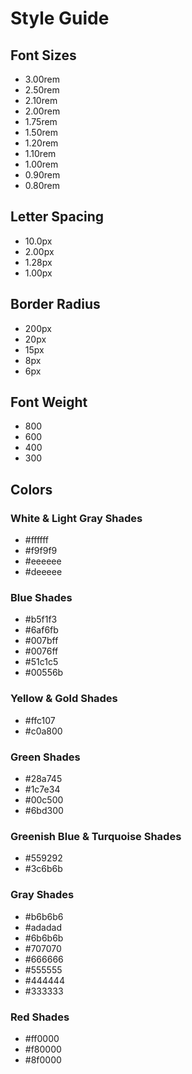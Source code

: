 # Style Guide

## Font Sizes

- 3.00rem
- 2.50rem
- 2.10rem
- 2.00rem
- 1.75rem
- 1.50rem
- 1.20rem
- 1.10rem
- 1.00rem
- 0.90rem
- 0.80rem

## Letter Spacing

- 10.0px
- 2.00px
- 1.28px
- 1.00px

## Border Radius

- 200px
- 20px
- 15px
- 8px
- 6px

## Font Weight

- 800
- 600
- 400
- 300

## Colors

### White & Light Gray Shades

- #ffffff
- #f9f9f9
- #eeeeee
- #deeeee

### Blue Shades

- #b5f1f3
- #6af6fb
- #007bff
- #0076ff
- #51c1c5
- #00556b

### Yellow & Gold Shades

- #ffc107
- #c0a800

### Green Shades

- #28a745
- #1c7e34
- #00c500
- #6bd300

### Greenish Blue & Turquoise Shades

- #559292
- #3c6b6b

### Gray Shades

- #b6b6b6
- #adadad
- #6b6b6b
- #707070
- #666666
- #555555
- #444444
- #333333

### Red Shades

- #ff0000
- #f80000
- #8f0000
